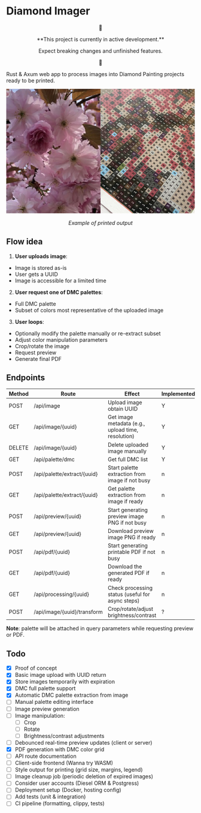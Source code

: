 # Diamond Imager

<p align="center"> 🚧 </p>
<p align="center"> **This project is currently in active development.** </p>
<p align="center"> Expect breaking changes and unfinished features. </p>
<p align="center"> 🚧 </p>

Rust & Axum web app to process images into Diamond Painting projects ready to be printed.

<p align="center">
  <img alt="Example printed output" src="res/dithering_result.png">
</p>
<p align="center">
  <em> Example of printed output </em>
</p>

## Flow idea
1. **User uploads image**:
  - Image is stored as-is
  - User gets a UUID
  - Image is accessible for a limited time
2. **User request one of DMC palettes**:
  - Full DMC palette
  - Subset of colors most representative of the uploaded image
3. **User loops**:
  - Optionally modify the palette manually or re-extract subset
  - Adjust color manipulation parameters
  - Crop/rotate the image
  - Request preview
  - Generate final PDF

## Endpoints
| Method | Route                       | Effect | Implemented |
|--------|-----------------------------|---|---|
| POST   | /api/image                  | Upload image obtain UUID | Y |
| GET    | /api/image/{uuid}           | Get image metadata (e.g., upload time, resolution) | Y |
| DELETE | /api/image/{uuid}           | Delete uploaded image manually | Y |
| GET    | /api/palette/dmc            | Get full DMC list | Y |
| POST   | /api/palette/extract/{uuid} | Start palette extraction from image if not busy | n |
| GET    | /api/palette/extract/{uuid} | Get palette extraction from image if ready | n |
| POST   | /api/preview/{uuid}         | Start generating preview image PNG if not busy | n |
| GET    | /api/preview/{uuid}         | Download preview image PNG if ready | n |
| POST   | /api/pdf/{uuid}             | Start generating printable PDF if not busy | n |
| GET    | /api/pdf/{uuid}             | 	Download the generated PDF if ready | n |
| GET    | /api/processing/{uuid}      | 	Check processing status (useful for async steps) | n |
| POST   | /api/image/{uuid}/transform | Crop/rotate/adjust brightness/contrast | ? |

**Note**: palette will be attached in query parameters while requesting preview or PDF.

## Todo
- [x] Proof of concept
- [x] Basic image upload with UUID return
- [x] Store images temporarily with expiration
- [x] DMC full palette support
- [x] Automatic DMC palette extraction from image
- [ ] Manual palette editing interface
- [ ] Image preview generation
- [ ] Image manipulation:
  - [ ] Crop
  - [ ] Rotate
  - [ ] Brightness/contrast adjustments
- [ ] Debounced real-time preview updates (client or server)
- [x] PDF generation with DMC color grid
- [ ] API route documentation
- [ ] Client-side frontend (Wanna try WASM)
- [ ] Style output for printing (grid size, margins, legend)
- [ ] Image cleanup job (periodic deletion of expired images)
- [ ] Consider user accounts (Diesel ORM & Postgress)
- [ ] Deployment setup (Docker, hosting config)
- [ ] Add tests (unit & integration)
- [ ] CI pipeline (formatting, clippy, tests)